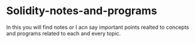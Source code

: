 # Solidity-notes-and-programs

In this you will find notes or I acn say important points realted to concepts and programs related to each and every topic.
